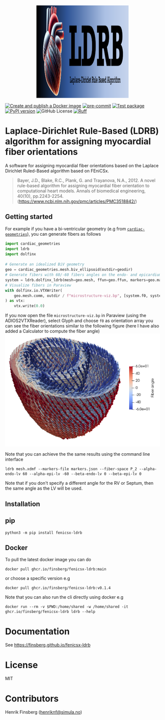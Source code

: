 <p align="center">
  <img width="300" height="300" src="https://raw.githubusercontent.com/finsberg/fenicsx-ldrb/main/docs/_static/fenicsx-ldrb-logo.png">
</p>

[![Create and publish a Docker image](https://github.com/finsberg/fenicsx-ldrb/actions/workflows/docker-image.yml/badge.svg)](https://github.com/finsberg/fenicsx-ldrb/actions/workflows/docker-image.yml)
[![pre-commit](https://github.com/finsberg/fenicsx-ldrb/actions/workflows/pre-commit.yml/badge.svg)](https://github.com/finsberg/fenicsx-ldrb/actions/workflows/pre-commit.yml)
[![Test package](https://github.com/finsberg/fenicsx-ldrb/actions/workflows/main.yml/badge.svg)](https://github.com/finsberg/fenicsx-ldrb/actions/workflows/main.yml)
[![PyPI version](https://badge.fury.io/py/fenicsx-ldrb.svg)](https://badge.fury.io/py/fenicsx-ldrb)
![GitHub License](https://img.shields.io/github/license/finsberg/fenicsx-ldrb)
[![Ruff](https://img.shields.io/endpoint?url=https://raw.githubusercontent.com/astral-sh/ruff/main/assets/badge/v2.json)](https://github.com/astral-sh/ruff)

# Laplace-Dirichlet Rule-Based (LDRB) algorithm for assigning myocardial fiber orientations


A software for assigning myocardial fiber orientations based on the Laplace Dirichlet Ruled-Based algorithm based on FEniCSx.

> Bayer, J.D., Blake, R.C., Plank, G. and Trayanova, N.A., 2012.
> A novel rule-based algorithm for assigning myocardial fiber orientation
>to computational heart models. Annals of biomedical engineering, 40(10),
pp.2243-2254.(https://www.ncbi.nlm.nih.gov/pmc/articles/PMC3518842/)


## Getting started
For example if you have a bi-ventricular geometry (e.g from [`cardiac-geometries`](https://github.com/ComputationalPhysiology/cardiac-geometriesx)), you can generate fibers as follows
```python
import cardiac_geometries
import ldrb
import dolfinx

# Generate an idealized BiV geometry
geo = cardiac_geometries.mesh.biv_ellipsoid(outdir=geodir)
# Generate fibers with 60/-60 fibers angles on the endo- and epicardium
system = ldrb.dolfinx_ldrb(mesh=geo.mesh, ffun=geo.ffun, markers=geo.markers, alpha_endo_lv=60, alpha_epi_lv=-60, beta_endo_lv=0, beta_epi_lv=0, fiber_space="P_2")
# Visualize fibers in Paraview
with dolfinx.io.VTXWriter(
    geo.mesh.comm, outdir / f"microstructure-viz.bp", [system.f0, system.s0, system.n0], engine="BP4"
) as vtx:
    vtx.write(0.0)
```
If you now open the file `microstructure-viz.bp` in Paraview (using the ADIOS2VTXReader), select Glyph and choose `f0` as orientation array you can see the fiber orientations similar to the following figure (here I have also added a Calculator to compute the fiber angle)
![_](docs/_static/idealized_biv.png)

Note that you can achieve the the same results using the command line interface
```
ldrb mesh.xdmf --markers-file markers.json --fiber-space P_2 --alpha-endo-lv 60 --alpha-epi-lv -60 --beta-endo-lv 0 --beta-epi-lv 0
```
Note that if you don't specify a different angle for the RV or Septum, then the same angle as the LV will be used.

## Installation

## pip
```
python3 -m pip install fenicsx-ldrb
```

## Docker
To pull the latest docker image you can do
```
docker pull ghcr.io/finsberg/fenicsx-ldrb:main
```
or choose a specific version e.g
```
docker pull ghcr.io/finsberg/fenicsx-ldrb:v0.1.4
```
Note that you can also run the cli directly using docker e.g
```
docker run --rm -v $PWD:/home/shared -w /home/shared -it ghcr.io/finsberg/fenicsx-ldrb ldrb --help
```

# Documentation
See https://finsberg.github.io/fenicsx-ldrb


# License
MIT

# Contributors
Henrik Finsberg (henriknf@simula.no)
